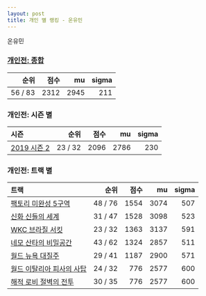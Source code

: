 ```yaml
---
layout: post
title: 개인 별 랭킹 - 온유민
---
```


온유민

### [개인전: 종합](../singles-full)

| 순위 | 점수 | mu | sigma |
|---:|---:|---:|---:|
| 56 / 83 | 2312 | 2945 | 211 |

### 개인전: 시즌 별

| 시즌 | 순위 | 점수 | mu | sigma |
|:---|---:|---:|---:|---:|
| [2019 시즌 2](../s2019_2) | 23 / 32 | 2096 | 2786 | 230 |

### 개인전: 트랙 별

| 트랙 | 순위 | 점수 | mu | sigma |
|:---|---:|---:|---:|---:|
| [팩토리 미완성 5구역](../district5) | 48 / 76 | 1554 | 3074 | 507 |
| [신화 신들의 세계](../shinsegye) | 31 / 47 | 1528 | 3098 | 523 |
| [WKC 브라질 서킷](../brazil) | 23 / 32 | 1363 | 3137 | 591 |
| [네모 산타의 비밀공간](../santa) | 43 / 62 | 1324 | 2857 | 511 |
| [월드 뉴욕 대질주](../newyork) | 29 / 41 | 1187 | 2900 | 571 |
| [월드 이탈리아 피사의 사탑](../pizza) | 24 / 32 | 776 | 2577 | 600 |
| [해적 로비 절벽의 전투](../lobby) | 30 / 35 | 776 | 2577 | 600 |
